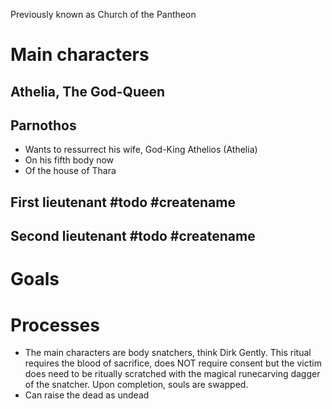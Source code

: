 Previously known as Church of the Pantheon
# Main characters
## Athelia, The God-Queen
## Parnothos
- Wants to ressurrect his wife, God-King Athelios (Athelia)
- On his fifth body now
- Of the house of Thara
## First lieutenant #todo #createname
## Second lieutenant #todo #createname 

# Goals


# Processes
- The main characters are body snatchers, think Dirk Gently. This ritual requires the blood of sacrifice, does NOT require consent but the victim does need to be ritually scratched with the magical runecarving dagger of the snatcher. Upon completion, souls are swapped.
- Can raise the dead as undead
